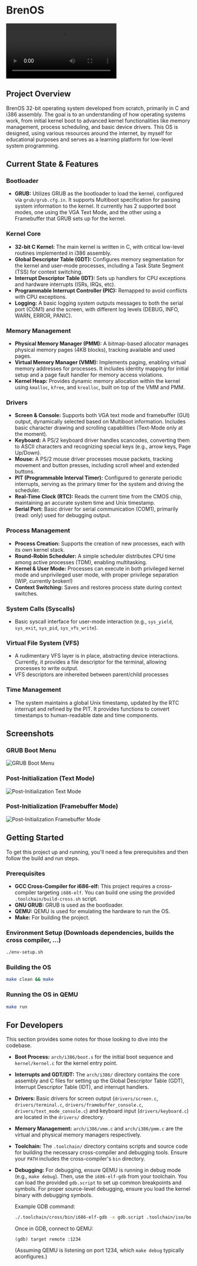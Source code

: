 # BrenOS
![Initialization Process](.github/img/init.webm)

## Project Overview

BrenOS 32-bit operating system developed from scratch, primarily in C and i386 assembly. The goal is to an understanding of how operating systems work, from initial kernel boot to advanced kernel functionalities like memory management, process scheduling, and basic device drivers. This OS is designed, using various resources around the internet, by myself for educational purposes and serves as a learning platform for low-level system programming.

## Current State & Features

### Bootloader
*   **GRUB:** Utilizes GRUB as the bootloader to load the kernel, configured via `grub/grub.cfg.in`. It supports Multiboot specification for passing system information to the kernel. It currently has 2 supported boot modes, one using the VGA Text Mode, and the other using a Framebuffer that GRUB sets up for the kernel. 

### Kernel Core
*   **32-bit C Kernel:** The main kernel is written in C, with critical low-level routines implemented in i386 assembly.
*   **Global Descriptor Table (GDT):** Configures memory segmentation for the kernel and user-mode processes, including a Task State Segment (TSS) for context switching.
*   **Interrupt Descriptor Table (IDT):** Sets up handlers for CPU exceptions and hardware interrupts (ISRs, IRQs, etc).
*   **Programmable Interrupt Controller (PIC):** Remapped to avoid conflicts with CPU exceptions.
*   **Logging:** A basic logging system outputs messages to both the serial port (COM1) and the screen, with different log levels (DEBUG, INFO, WARN, ERROR, PANIC).

### Memory Management
*   **Physical Memory Manager (PMM):** A bitmap-based allocator manages physical memory pages (4KB blocks), tracking available and used pages.
*   **Virtual Memory Manager (VMM):** Implements paging, enabling virtual memory addresses for processes. It includes identity mapping for initial setup and a page fault handler for memory access violations.
*   **Kernel Heap:** Provides dynamic memory allocation within the kernel using `kmalloc`, `kfree`, and `krealloc`, built on top of the VMM and PMM.

### Drivers
*   **Screen & Console:** Supports both VGA text mode and framebuffer (GUI) output, dynamically selected based on Multiboot information. Includes basic character drawing and scrolling capabilities (Text-Mode only at the moment).
*   **Keyboard:** A PS/2 keyboard driver handles scancodes, converting them to ASCII characters and recognizing special keys (e.g., arrow keys, Page Up/Down).
*   **Mouse:** A PS/2 mouse driver processes mouse packets, tracking movement and button presses, including scroll wheel and extended buttons.
*   **PIT (Programmable Interval Timer):** Configured to generate periodic interrupts, serving as the primary timer for the system and driving the scheduler.
*   **Real-Time Clock (RTC):** Reads the current time from the CMOS chip, maintaining an accurate system time and Unix timestamp.
*   **Serial Port:** Basic driver for serial communication (COM1), primarily (read: only) used for debugging output.

### Process Management
*   **Process Creation:** Supports the creation of new processes, each with its own kernel stack.
*   **Round-Robin Scheduler:** A simple scheduler distributes CPU time among active processes (TDM), enabling multitasking.
*   **Kernel & User Mode:** Processes can execute in both privileged kernel mode and unprivileged user mode, with proper privilege separation (WIP, currently broken!)
*   **Context Switching:** Saves and restores process state during context switches.

### System Calls (Syscalls)
*   Basic syscall interface for user-mode interaction (e.g., `sys_yield`, `sys_exit`, `sys_pid`, `sys_vfs_write`).

### Virtual File System (VFS)
*   A rudimentary VFS layer is in place, abstracting device interactions. Currently, it provides a file descriptor for the terminal, allowing processes to write output.
*   VFS descriptors are inhereited between parent/child processes

### Time Management
*   The system maintains a global Unix timestamp, updated by the RTC interrupt and refined by the PIT. It provides functions to convert timestamps to human-readable date and time components.

## Screenshots

### GRUB Boot Menu
![GRUB Boot Menu](.github/img/boot-menu.png)

### Post-Initialization (Text Mode)
![Post-Initialization Text Mode](.github/img/post-init.png)

### Post-Initialization (Framebuffer Mode)
![Post-Initialization Framebuffer Mode](.github/img/post-init-framebuffer.png)

## Getting Started

To get this project up and running, you'll need a few prerequisites and then follow the build and run steps.

### Prerequisites

*   **GCC Cross-Compiler for i686-elf:** This project requires a cross-compiler targeting `i686-elf`. You can build one using the provided `.toolchain/build-cross.sh` script.
*   **GNU GRUB:** GRUB is used as the bootloader.
*   **QEMU:** QEMU is used for emulating the hardware to run the OS.
*   **Make:** For building the project.

### Environment Setup (Downloads dependencies, builds the cross compiler, ...)

```bash
./env-setup.sh
```

### Building the OS

```bash
make clean && make
```

### Running the OS in QEMU

```bash
make run
```

## For Developers

This section provides some notes for those looking to dive into the codebase.

*   **Boot Process:** `arch/i386/boot.s` for the initial boot sequence and `kernel/kernel.c` for the kernel entry point.
*   **Interrupts and GDT/IDT:** The `arch/i386/` directory contains the core assembly and C files for setting up the Global Descriptor Table (GDT), Interrupt Descriptor Table (IDT), and interrupt handlers.
*   **Drivers:** Basic drivers for screen output (`drivers/screen.c`, `drivers/terminal.c`, `drivers/framebuffer_console.c`, `drivers/text_mode_console.c`) and keyboard input (`drivers/keyboard.c`) are located in the `drivers/` directory.
*   **Memory Management:** `arch/i386/vmm.c` and `arch/i386/pmm.c` are the virtual and physical memory managers respectively. 
*   **Toolchain:** The `.toolchain/` directory contains scripts and source code for building the necessary cross-compiler and debugging tools. Ensure your `PATH` includes the cross-compiler's `bin` directory.
*   **Debugging:** For debugging, ensure QEMU is running in debug mode (e.g., `make debug`). Then, use the `i686-elf-gdb` from your toolchain. You can load the provided `gdb.script` to set up common breakpoints and symbols. For proper source-level debugging, ensure you load the kernel binary with debugging symbols.

    Example GDB command:
    ```bash
    ./.toolchain/cross/bin/i686-elf-gdb -x gdb.script .toolchain/iso/boot/test-os.bin
    ```
    
    Once in GDB, connect to QEMU:
    ```
    (gdb) target remote :1234
    ```
    (Assuming QEMU is listening on port 1234, which `make debug` typically aconfigures.)
